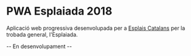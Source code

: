 # PWA Esplaiada 2018
Aplicació web progressiva desenvolupada per a [Esplais Catalans](www.esplac.cat) per la trobada general, l'Esplaiada.

-- En desenvolupament --
